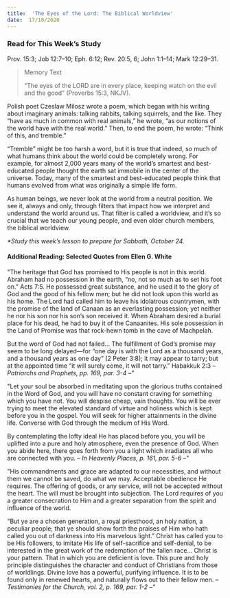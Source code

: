 ```yaml
---
title:  'The Eyes of the Lord: The Biblical Worldview'
date:  17/10/2020
---
```


### Read for This Week’s Study
Prov. 15:3; Job 12:7–10; Eph. 6:12; Rev. 20:5, 6; John 1:1–14; Mark 12:29–31.

> <p>Memory Text</p>
> “The eyes of the LORD are in every place, keeping watch on the evil and the good” (Proverbs 15:3, NKJV).

Polish poet Czeslaw Milosz wrote a poem, which began with his writing about imaginary animals: talking rabbits, talking squirrels, and the like. They “have as much in common with real animals,” he wrote, “as our notions of the world have with the real world.” Then, to end the poem, he wrote: “Think of this, and tremble.”

“Tremble” might be too harsh a word, but it is true that indeed, so much of what humans think about the world could be completely wrong. For example, for almost 2,000 years many of the world’s smartest and best-educated people thought the earth sat immobile in the center of the universe. Today, many of the smartest and best-educated people think that humans evolved from what was originally a simple life form.

As human beings, we never look at the world from a neutral position. We see it, always and only, through filters that impact how we interpret and understand the world around us. That filter is called a worldview, and it’s so crucial that we teach our young people, and even older church members, the biblical worldview.

_*Study this week’s lesson to prepare for Sabbath, October 24._

#### Additional Reading: Selected Quotes from Ellen G. White

"The heritage that God has promised to His people is not in this world. Abraham had no possession in the earth, “no, not so much as to set his foot on.” Acts 7:5. He possessed great substance, and he used it to the glory of God and the good of his fellow men; but he did not look upon this world as his home. The Lord had called him to leave his idolatrous countrymen, with the promise of the land of Canaan as an everlasting possession; yet neither he nor his son nor his son’s son received it. When Abraham desired a burial place for his dead, he had to buy it of the Canaanites. His sole possession in the Land of Promise was that rock-hewn tomb in the cave of Machpelah.

But the word of God had not failed... The fulfillment of God’s promise may seem to be long delayed—for “one day is with the Lord as a thousand years, and a thousand years as one day” (2 Peter 3:8); it may appear to tarry; but at the appointed time “it will surely come, it will not tarry.” Habakkuk 2:3 _– Patriarchs and Prophets, pp. 169, par. 3-4 –"_

"Let your soul be absorbed in meditating upon the glorious truths contained in the Word of God, and you will have no constant craving for something which you have not. You will despise cheap, vain thoughts. You will be ever trying to meet the elevated standard of virtue and holiness which is kept before you in the gospel. You will seek for higher attainments in the divine life. Converse with God through the medium of His Word.

By contemplating the lofty ideal He has placed before you, you will be uplifted into a pure and holy atmosphere, even the presence of God. When you abide here, there goes forth from you a light which irradiates all who are connected with you. _– In Heavenly Places, p. 161, par. 5-6 –"_

"His commandments and grace are adapted to our necessities, and without them we cannot be saved, do what we may. Acceptable obedience He requires. The offering of goods, or any service, will not be accepted without the heart. The will must be brought into subjection. The Lord requires of you a greater consecration to Him and a greater separation from the spirit and influence of the world.

“But ye are a chosen generation, a royal priesthood, an holy nation, a peculiar people; that ye should show forth the praises of Him who hath called you out of darkness into His marvelous light.” Christ has called you to be His followers, to imitate His life of self-sacrifice and self-denial, to be interested in the great work of the redemption of the fallen race... Christ is your pattern. That in which you are deficient is love. This pure and holy principle distinguishes the character and conduct of Christians from those of worldlings. Divine love has a powerful, purifying influence. It is to be found only in renewed hearts, and naturally flows out to their fellow men. _– Testimonies for the Church, vol. 2, p. 169, par. 1-2 –"_